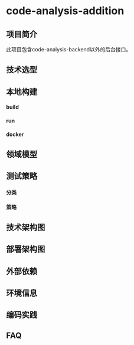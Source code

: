 # code-analysis-addition

## 项目简介
此项目包含code-analysis-backend以外的后台接口。

## 技术选型

## 本地构建
#### build

#### run

#### docker

## 领域模型

## 测试策略
#### 分类

#### 策略

## 技术架构图

## 部署架构图

## 外部依赖

## 环境信息

## 编码实践

## FAQ
